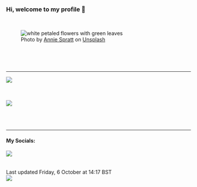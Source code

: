 <h3>Hi, welcome to my profile 👋</h3>

<br />
<figure>
  <img
    src="https://images.unsplash.com/photo-1496661415325-ef852f9e8e7c?crop=entropy&cs=tinysrgb&fit=max&fm=jpg&ixid=M3wyNzQ3MDB8MHwxfHJhbmRvbXx8fHx8fHx8fDE2OTY1OTUwMzV8&ixlib=rb-4.0.3&q=80&w=1080&auto=format"
    alt="white petaled flowers with green leaves" 
  />
  <figcaption>Photo by <a
    href="https://unsplash.com/@anniespratt?utm_source=Profile%20readme&utm_medium=referral">Annie Spratt</a> on <a
    href="https://unsplash.com/?utm_source=Profile%20readme&utm_medium=referral">Unsplash</a></figcaption>
</figure>




  <br /><br /><br />

<hr />
<img
  src="https://github-readme-stats.vercel.app/api?username=shanelucy&show_icons=true&theme=calm"
/>
<br /><br /><br />

<img 
  src="https://github-readme-stats.vercel.app/api/top-langs/?username=shanelucy&theme=calm"
/>
<br /><br /><br /><br />
<hr />
<h4>My Socials:</h4>
<a href="https://uk.linkedin.com/in/shane-lucy-4735b616a">
  <img
    src="https://img.shields.io/badge/linkedin%20-%230077B5.svg?&style=for-the-badge&logo=linkedin&logoColor=white"
  />
</a>
<br /><br /><br />
Last updated Friday, 6 October at 14:17 BST
<br />
<img
  src="https://github.com/ShaneLucy/ShaneLucy/workflows/README%20build/badge.svg"
/>
